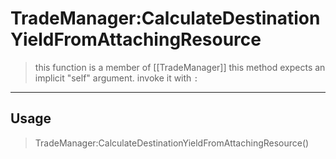 # TradeManager:CalculateDestinationYieldFromAttachingResource
> this function is a member of [[TradeManager]]
> this method expects an implicit "self" argument. invoke it with `:`
-----
## Usage
> TradeManager:CalculateDestinationYieldFromAttachingResource()
